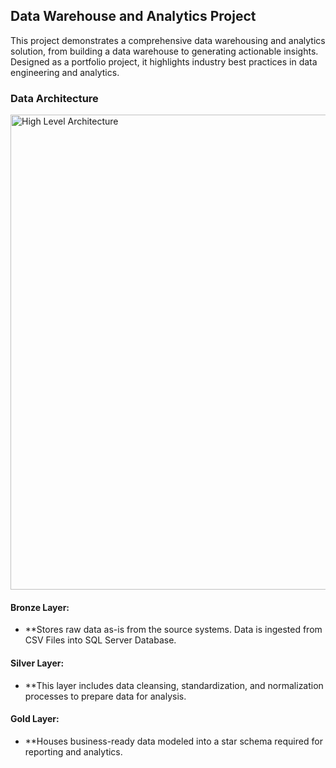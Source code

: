 ## Data Warehouse and Analytics Project
This project demonstrates a comprehensive data warehousing and analytics solution, from building a data warehouse to generating actionable insights. Designed as a portfolio project, it highlights industry best practices in data engineering and analytics.
### Data Architecture
<img width="760" alt="High Level Architecture" src="https://github.com/user-attachments/assets/84c575e5-b0b7-475b-bf1c-f0415f7d98a9" />

#### Bronze Layer:
- **Stores raw data as-is from the source systems. Data is ingested from CSV Files into SQL Server Database.
#### Silver Layer: 
- **This layer includes data cleansing, standardization, and normalization processes to prepare data for analysis.
#### Gold Layer:
- **Houses business-ready data modeled into a star schema required for reporting and analytics.
